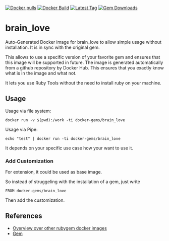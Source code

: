 [![Docker pulls](https://img.shields.io/docker/pulls/rubygem/brain_love.svg)](https://hub.docker.com/r/rubygem/brain_love/)
[![Docker Build](https://img.shields.io/docker/automated/rubygem/brain_love.svg)](https://hub.docker.com/r/rubygem/brain_love/)
[![Latest Tag](https://img.shields.io/github/tag/docker-rubygem/brain_love.svg)](https://hub.docker.com/r/rubygem/brain_love/)
[![Gem Downloads](https://img.shields.io/gem/dt/brain_love.svg)](https://rubygems.org/gems/brain_love/)
# brain_love

Auto-Generated Docker image for brain_love to allow simple usage without installation.
It is in sync with the original gem.

This allows to use a specific version of your favorite gem and ensures that this image will be supported in future.
The image is generated automatically from a github repository by Docker Hub.
This ensures that you exactly know what is in the image and what not.

It lets you use Ruby Tools without the need to install ruby on your machine.

## Usage

Usage via file system:

`docker run -v $(pwd):/work -ti docker-gems/brain_love`

Usage via Pipe:

`echo "test" | docker run -ti docker-gems/brain_love`

It depends on your specific use case how your want to use it.

### Add Customization

For extension, it could be used as base image.

So instead of struggeling with the installation of a gem, just write

`FROM docker-gems/brain_love`

Then add the customization.

## References

 - [Overview over other rubygem docker images](https://github.com/thinkbot/docker-rubygem)
 - [Gem](https://rubygems.org/gems/brain_love/)
